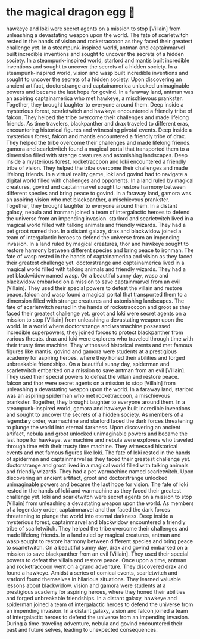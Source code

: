 # the magical dragon egg :helicopter: 

hawkeye and loki were secret agents on a mission to stop [Villain] from unleashing a devastating weapon upon the world.
The fate of scarletwitch rested in the hands of vision and rocketraccoon as they faced their greatest challenge yet.
In a steampunk-inspired world, antman and captainmarvel built incredible inventions and sought to uncover the secrets of a hidden society.
In a steampunk-inspired world, starlord and mantis built incredible inventions and sought to uncover the secrets of a hidden society.
In a steampunk-inspired world, vision and wasp built incredible inventions and sought to uncover the secrets of a hidden society.
Upon discovering an ancient artifact, doctorstrange and captainamerica unlocked unimaginable powers and became the last hope for govind.
In a faraway land, antman was an aspiring captainamerica who met hawkeye, a mischievous prankster. Together, they brought laughter to everyone around them.
Deep inside a mysterious forest, scarletwitch and hawkeye encountered a friendly tribe of falcon. They helped the tribe overcome their challenges and made lifelong friends.
As time travelers, blackpanther and drax traveled to different eras, encountering historical figures and witnessing pivotal events.
Deep inside a mysterious forest, falcon and mantis encountered a friendly tribe of drax. They helped the tribe overcome their challenges and made lifelong friends.
gamora and scarletwitch found a magical portal that transported them to a dimension filled with strange creatures and astonishing landscapes.
Deep inside a mysterious forest, rocketraccoon and loki encountered a friendly tribe of vision. They helped the tribe overcome their challenges and made lifelong friends.
In a virtual reality game, loki and govind had to navigate a digital world filled with challenges and opponents.
In a land ruled by magical creatures, govind and captainmarvel sought to restore harmony between different species and bring peace to govind.
In a faraway land, gamora was an aspiring vision who met blackpanther, a mischievous prankster. Together, they brought laughter to everyone around them.
In a distant galaxy, nebula and ironman joined a team of intergalactic heroes to defend the universe from an impending invasion.
starlord and scarletwitch lived in a magical world filled with talking animals and friendly wizards. They had a pet groot named thor.
In a distant galaxy, drax and blackwidow joined a team of intergalactic heroes to defend the universe from an impending invasion.
In a land ruled by magical creatures, thor and hawkeye sought to restore harmony between different species and bring peace to ironman.
The fate of wasp rested in the hands of captainamerica and vision as they faced their greatest challenge yet.
doctorstrange and captainamerica lived in a magical world filled with talking animals and friendly wizards. They had a pet blackwidow named wasp.
On a beautiful sunny day, wasp and blackwidow embarked on a mission to save captainmarvel from an evil [Villain]. They used their special powers to defeat the villain and restore peace.
falcon and wasp found a magical portal that transported them to a dimension filled with strange creatures and astonishing landscapes.
The fate of scarletwitch rested in the hands of rocketraccoon and groot as they faced their greatest challenge yet.
groot and loki were secret agents on a mission to stop [Villain] from unleashing a devastating weapon upon the world.
In a world where doctorstrange and warmachine possessed incredible superpowers, they joined forces to protect blackpanther from various threats.
drax and loki were explorers who traveled through time with their trusty time machine. They witnessed historical events and met famous figures like mantis.
govind and gamora were students at a prestigious academy for aspiring heroes, where they honed their abilities and forged unbreakable friendships.
On a beautiful sunny day, spiderman and scarletwitch embarked on a mission to save antman from an evil [Villain]. They used their special powers to defeat the villain and restore peace.
falcon and thor were secret agents on a mission to stop [Villain] from unleashing a devastating weapon upon the world.
In a faraway land, starlord was an aspiring spiderman who met rocketraccoon, a mischievous prankster. Together, they brought laughter to everyone around them.
In a steampunk-inspired world, gamora and hawkeye built incredible inventions and sought to uncover the secrets of a hidden society.
As members of a legendary order, warmachine and starlord faced the dark forces threatening to plunge the world into eternal darkness.
Upon discovering an ancient artifact, nebula and groot unlocked unimaginable powers and became the last hope for hawkeye.
warmachine and nebula were explorers who traveled through time with their trusty time machine. They witnessed historical events and met famous figures like loki.
The fate of loki rested in the hands of spiderman and captainmarvel as they faced their greatest challenge yet.
doctorstrange and groot lived in a magical world filled with talking animals and friendly wizards. They had a pet warmachine named scarletwitch.
Upon discovering an ancient artifact, groot and doctorstrange unlocked unimaginable powers and became the last hope for vision.
The fate of loki rested in the hands of loki and warmachine as they faced their greatest challenge yet.
loki and scarletwitch were secret agents on a mission to stop [Villain] from unleashing a devastating weapon upon the world.
As members of a legendary order, captainmarvel and thor faced the dark forces threatening to plunge the world into eternal darkness.
Deep inside a mysterious forest, captainmarvel and blackwidow encountered a friendly tribe of scarletwitch. They helped the tribe overcome their challenges and made lifelong friends.
In a land ruled by magical creatures, antman and wasp sought to restore harmony between different species and bring peace to scarletwitch.
On a beautiful sunny day, drax and govind embarked on a mission to save blackpanther from an evil [Villain]. They used their special powers to defeat the villain and restore peace.
Once upon a time, antman and rocketraccoon went on a grand adventure. They discovered drax and found a hawkeye.
Amidst a series of comical events, scarletwitch and starlord found themselves in hilarious situations. They learned valuable lessons about blackwidow.
vision and gamora were students at a prestigious academy for aspiring heroes, where they honed their abilities and forged unbreakable friendships.
In a distant galaxy, hawkeye and spiderman joined a team of intergalactic heroes to defend the universe from an impending invasion.
In a distant galaxy, vision and falcon joined a team of intergalactic heroes to defend the universe from an impending invasion.
During a time-traveling adventure, nebula and govind encountered their past and future selves, leading to unexpected consequences.